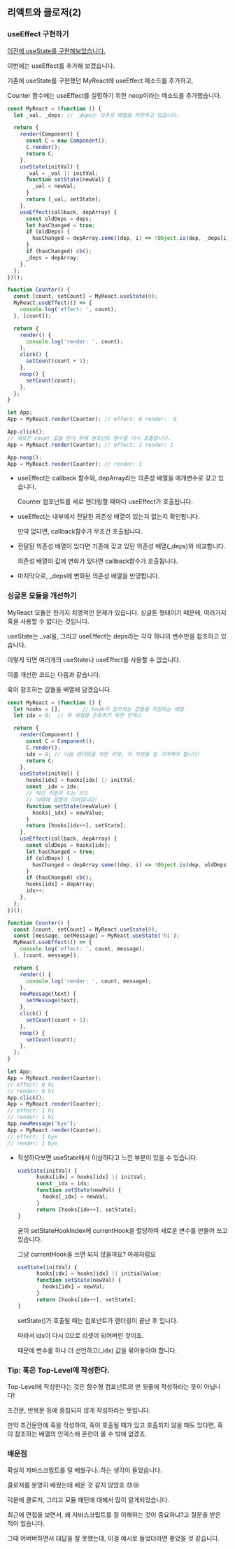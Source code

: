 ## 리액트와 클로저(2)



### useEffect  구현하기

[이전에 useState를 구현해보았습니다.]()

이번에는 useEffect를 추가해 보겠습니다.



기존에 useState를 구현했던 MyReact에 useEffect 메소드를 추가하고,

Counter 함수에는 useEffect를 실험하기 위한 noop이라는 메소드를 추가했습니다.

```javascript
const MyReact = (function () {
  let _val, _deps; // _deps는 의존성 배열을 저장하고 있습니다.

  return {
    render(Component) {
      const C = new Component();
      C.render();
      return C;
    },
    useState(initVal) {
      _val = _val || initVal;
      function setState(newVal) {
        _val = newVal;
      }
      return [_val, setState];
    },
    useEffect(callback, depArray) {
      const oldDeps = deps;
      let hasChanged = true;
      if (oldDeps) {
      	hasChanged = depArray.some((dep, i) => !Object.is(dep, _deps[i]));
      }
      if (hasChanged) cb();
      _deps = depArray;
    },
  };
})();

function Counter() {
  const [count, setCount] = MyReact.useState(0);
  MyReact.useEffect(() => {
    console.log('effect: ', count);
  }, [count]);

  return {
    render() {
      console.log('render: ', count);
    },
    click() {
      setCount(count + 1);
    },
    noop() {
      setCount(count);
    },
  };
}

let App;
App = MyReact.render(Counter); // effect: 0 render:  0

App.click();
// 새로운 count 값을 받기 위해 컴포넌트 함수를 다시 호출합니다.
App = MyReact.render(Counter); // effect: 1 render: 1 

App.noop();
App = MyReact.render(Counter); // render: 1
```

* useEffect는 callback 함수와, depArray라는 의존성 배열을 매개변수로 갖고 있습니다.

  Counter 컴포넌트를 새로 렌더링할 때마다 useEffect가 호출됩니다.

* useEffect는 내부에서 전달된 의존성 배열이 있는지 없는지 확인합니다.

  만약 없다면, callback함수가 무조건 호출됩니다.

* 전달된 의존성 배열이 있다면 기존에 갖고 있던 의존성 배열(_deps)와 비교합니다.

  의존성 배열의 값에 변화가 있다면 callback함수가 호출됩니다.

* 마지막으로, _deps에 변화된 의존성 배열을 반영합니다.



### 싱글톤 모듈을 개선하기

MyReact 모듈은 한가지 치명적인 문제가 있습니다. 싱글톤 형태이기 때문에, 여러가지 훅을 사용할 수 없다는 것입니다.

useState는 _val을, 그리고 useEffect는 deps라는 각각 하나의 변수만을 참조하고 있습니다.

이렇게 되면 여러개의 useState나 useEffect를 사용할 수 없습니다.



이를 개선한 코드는 다음과 같습니다.

훅이 참조하는 값들을 배열에 담겠습니다.

```javascript
const MyReact = (function () {
  let hooks = [];		// hook이 참조하는 값들을 저장하는 배열
  let idx = 0;	// 위 배열을 순회하기 위한 인덱스

  return {
    render(Component) {
      const C = Component();
      C.render();
      idx = 0; // 다음 렌더링을 위한 리셋, 이 부분을 잘 기억해야 합니다!
      return C;
    },
    useState(initVal) {
      hooks[idx] = hooks[idx] || initVal;
      const _idx = idx;
      // 약간 의문이 드는 코드
      // 아래에 설명이 이어집니다!
      function setState(newValue) {
        hooks[_idx] = newValue;
      }
      return [hooks[idx++], setState];
    },
    useEffect(callback, depArray) {
      const oldDeps = hooks[idx];
      let hasChanged = true;
      if (oldDeps) {
      	hasChanged = depArray.some((dep, i) => !Object.is(dep, oldDeps[i]));
      }
      if (hasChanged) cb();
      hooks[idx] = depArray;
      idx++;
    },
  };
})();

function Counter() {
  const [count, setCount] = MyReact.useState(0);
  const [message, setMessage] = MyReact.useState('hi');
  MyReact.useEffect(() => {
    console.log('effect: ', count, message);
  }, [count, message]);

  return {
    render() {
      console.log('render: ', count, message);
    },
    newMessage(text) {
      setMessage(text);
    },
    click() {
      setCount(count + 1);
    },
    noop() {
      setCount(count);
    },
  };
}

let App;
App = MyReact.render(Counter);
// effect: 0 hi
// render: 0 hi
App.click();
App = MyReact.render(Counter);
// effect: 1 hi
// render: 1 hi
App.newMessage('bye');
App = MyReact.render(Counter);
// effect: 1 bye
// render: 1 bye

```



* 작성하다보면 useState에서 이상하다고 느낀 부분이 있을 수 있습니다.

  ```javascript
  useState(initVal) {
        hooks[idx] = hooks[idx] || initVal;
        const _idx = idx;
        function setState(newVal) {
          hooks[_idx] = newVal;
        }
        return [hooks[idx++], setState];
  }
  ```

  굳이 setStateHookIndex에 currentHook을 할당하여 새로운 변수를 만들어 쓰고 있습니다.

  그냥 currentHook을 쓰면 되지 않을까요? 아래처럼요

  ```javascript
  useState(initVal) {
        hooks[idx] = hooks[idx] || initialValue;
        function setState(newVal) {
          hooks[idx] = newVal;
        }
        return [hooks[idx++], setState];
  }
  ```

  setState()가 호출될 때는 컴포넌트가 렌더링이 끝난 후 입니다. 

  따라서 idx이 다시 0으로 리셋이 되어버린 것이죠.

  때문에 변수를 하나 더 선언하고(_idx) 값을 묶어놓아야 합니다.

  

### Tip: 훅은 Top-Level에 작성한다.

Top-Level에 작성한다는 것은 함수형 컴포넌트의 맨 윗줄에 작성하라는 뜻이 아닙니다!

조건문, 반복문 등에 중첩되지 않게 작성하라는 뜻입니다.

만약 조건문안에 훅을 작성하여, 훅이 호출될 때가 있고 호출되지 않을 때도 있다면, 훅이 참조하는 배열의 인덱스에 혼란이 올 수 밖에 없겠죠.





### 배운점

확실히 자바스크립트를 덜 배웠구나..하는 생각이 들었습니다.

클로저를 분명히 배웠는데 배운 것 같지 않았죠 😓😢

덕분에 클로저, 그리고 모듈 패턴에 대해서 많이 알게되었습니다.



최근에 면접을 보면서, 왜 자바스크립트를 잘 이해하는 것이 중요하냐?고 질문을 받은 적이 있습니다.

그때 어버버하면서 대답을 잘 못했는데, 이걸 예시로 들었더라면 좋았을 것 같습니다.

